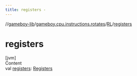 ```yaml
---
title: registers -
---
```

//[gameboy-lib](../../index.md)/[gameboy.cpu.instructions.rotates](../index.md)/[RL](index.md)/[registers](registers.md)



# registers  
[jvm]  
Content  
val [registers](registers.md): [Registers](../../gameboy.cpu/-registers/index.md)  



